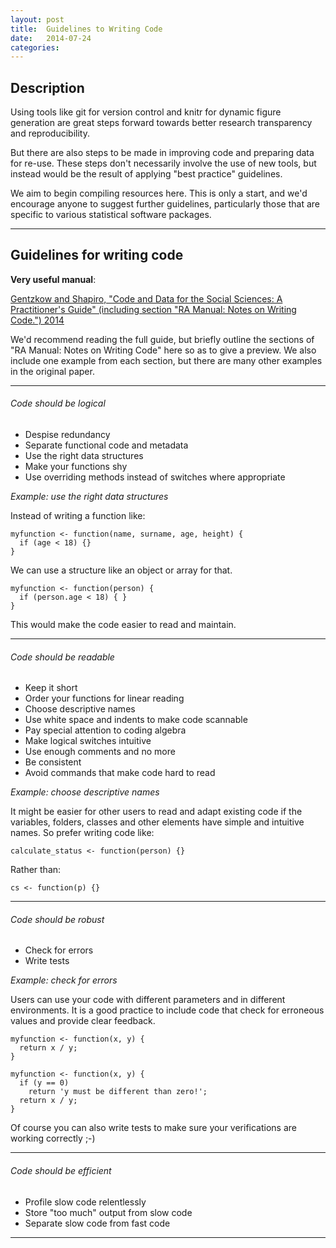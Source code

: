 ```yaml
---
layout: post
title:  Guidelines to Writing Code
date:   2014-07-24
categories: 
---
```


## Description

Using tools like git for version control and knitr for dynamic figure generation are great steps forward towards better research transparency and reproducibility. 

But there are also steps to be made in improving code and preparing data for re-use. These steps don't necessarily involve the use of new tools, but instead would be the result of applying "best practice" guidelines.

We aim to begin compiling resources here. This is only a start, and we'd encourage anyone to suggest further guidelines, particularly those that are specific to various statistical software packages.

---

## Guidelines for writing code

**Very useful manual**:

[Gentzkow and Shapiro, "Code and Data for the Social Sciences: A Practitioner's Guide" (including section "RA Manual: Notes on Writing Code.") 2014](http://web.stanford.edu/~gentzkow/research/CodeAndData.pdf) 

We'd recommend reading the full guide, but briefly outline the sections of "RA Manual: Notes on Writing Code" here so as to give a preview. We also include one example from each section, but there are many other examples in the original paper.

---

###### Code should be logical

* Despise redundancy
* Separate functional code and metadata
* Use the right data structures
* Make your functions shy
* Use overriding methods instead of switches where appropriate

*Example: use the right data structures*

Instead of writing a function like:

    myfunction <- function(name, surname, age, height) {
      if (age < 18) {}
    }

We can use a structure like an object or array for that.

    myfunction <- function(person) {
      if (person.age < 18) { }
    }

This would make the code easier to read and maintain.

---

###### Code should be readable

* Keep it short
* Order your functions for linear reading
* Choose descriptive names
* Use white space and indents to make code scannable
* Pay special attention to coding algebra
* Make logical switches intuitive
* Use enough comments and no more
* Be consistent
* Avoid commands that make code hard to read

*Example: choose descriptive names*

It might be easier for other users to read and adapt existing code if the variables, folders, classes and other elements have simple and intuitive names. So prefer writing code like:

    calculate_status <- function(person) {}

Rather than:

    cs <- function(p) {}

---

###### Code should be robust

* Check for errors
* Write tests

*Example: check for errors*

Users can use your code with different parameters and in different environments. It is a good practice to include code that check for erroneous values and provide clear feedback.

    myfunction <- function(x, y) {
      return x / y;
    }

    myfunction <- function(x, y) {
      if (y == 0) 
        return 'y must be different than zero!';
      return x / y; 
    }

Of course you can also write tests to make sure your verifications are working correctly ;-)

---

###### Code should be efficient

* Profile slow code relentlessly
* Store "too much" output from slow code
* Separate slow code from fast code

---
